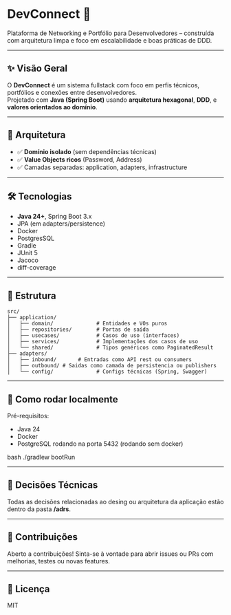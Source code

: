 # DevConnect 👥

Plataforma de Networking e Portfólio para Desenvolvedores – construída com arquitetura limpa e foco em escalabilidade e boas práticas de DDD.

---

## ✨ Visão Geral

O **DevConnect** é um sistema fullstack com foco em perfis técnicos, portfólios e conexões entre desenvolvedores.  
Projetado com **Java (Spring Boot)** usando **arquitetura hexagonal**, **DDD**, e **valores orientados ao domínio**.

---

## 🧱 Arquitetura

- ✅ **Domínio isolado** (sem dependências técnicas)
- ✅ **Value Objects ricos** (Password, Address)
- ✅ Camadas separadas: application, adapters, infrastructure

---

## 🛠️ Tecnologias

- **Java 24+**, Spring Boot 3.x
- JPA (em adapters/persistence)
- Docker
- PostgresSQL
- Gradle
- JUnit 5
- Jacoco
- diff-coverage

---

## 📂 Estrutura
```
src/
├── application/
│   ├── domain/              # Entidades e VOs puros
│   ├── repositories/        # Portas de saída
│   ├── usecases/            # Casos de uso (interfaces)
│   ├── services/            # Implementações dos casos de uso
│   └── shared/              # Tipos genéricos como PaginatedResult
├── adapters/
│   ├── inbound/       # Entradas como API rest ou consumers
│   ├── outbound/ # Saidas como camada de persistencia ou publishers
│   └── config/              # Configs técnicas (Spring, Swagger)
```

---

## 🔧 Como rodar localmente

Pré-requisitos:
- Java 24
- Docker
- PostgreSQL rodando na porta 5432 (rodando sem docker)

bash
./gradlew bootRun


---

## 📄 Decisões Técnicas
Todas as decisões relacionadas ao desing ou arquitetura da aplicação estão dentro da pasta **/adrs**.

---

## 🤝 Contribuições

Aberto a contribuições! Sinta-se à vontade para abrir issues ou PRs com melhorias, testes ou novas features.

---

## 📄 Licença

MIT